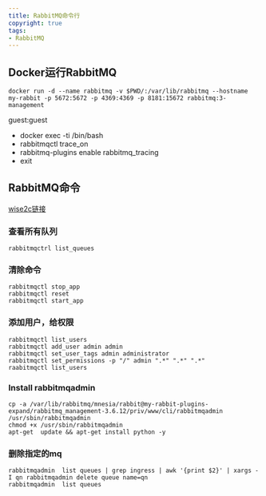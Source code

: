 ```yaml
---
title: RabbitMQ命令行
copyright: true
tags:
- RabbitMQ
---
```


## Docker运行RabbitMQ
```
docker run -d --name rabbitmq -v $PWD/:/var/lib/rabbitmq --hostname my-rabbit -p 5672:5672 -p 4369:4369 -p 8181:15672 rabbitmq:3-management
```

<!--more-->
guest:guest

- docker exec -ti <rabbitmq> /bin/bash
- rabbitmqctl trace_on
- rabbitmq-plugins enable rabbitmq_tracing
- exit

## RabbitMQ命令

[wise2c链接](https://gitee.com/wisecloud/xing/blob/master/doc/starting_cn.md)

### 查看所有队列

```
rabbitmqctrl list_queues
```

### 清除命令

```
rabbitmqctl stop_app
rabbitmqctl reset
rabbitmqctl start_app
```

### 添加用户，给权限

```
rabbitmqctl list_users
rabbitmqctl add_user admin admin
rabbitmqctl set_user_tags admin administrator
rabbitmqctl set_permissions -p "/" admin ".*" ".*" ".*"
raabitmqctl list_users
```

### Install rabbitmqadmin

```
cp -a /var/lib/rabbitmq/mnesia/rabbit@my-rabbit-plugins-expand/rabbitmq_management-3.6.12/priv/www/cli/rabbitmqadmin /usr/sbin/rabbitmqadmin
chmod +x /usr/sbin/rabbitmqadmin
apt-get  update && apt-get install python -y
```

### 删除指定的mq

```
rabbitmqadmin  list queues | grep ingress | awk '{print $2}' | xargs -I qn rabbitmqadmin delete queue name=qn
rabbitmqadmin  list queues
```


